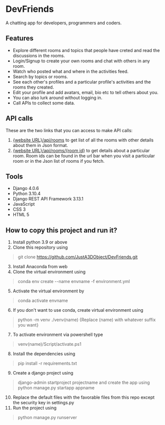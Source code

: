 # DevFriends

A chatting app for developers, programmers and coders.

## Features

- Explore different rooms and topics that people have creted and read the discussions in the rooms.
- Login/Signup to create your own rooms and chat with others in any room.
- Watch who posted what and where in the activities feed.
- Search by topics or rooms.
- See each other's profiles and a particular profile's activities and the rooms they created.
- Edit your profile and add avatars, email, bio etc to tell others about you.
- You can also lurk around without logging in.
- Call APIs to collect some data.

## API calls

These are the two links that you can access to make API calls:

1. [{website URL}/api/rooms](https://devfr1ends.pythonanywhere.com/api/rooms/) to get list of all the rooms with other details about them in Json format.
2. [{website URL}/api/rooms/{room id}](https://devfr1ends.pythonanywhere.com/api/rooms/1/) to get details about a particular room. Room ids can be found in the url bar when you visit a particular room or in the Json list of rooms if you fetch.

## Tools

- Django 4.0.6
- Python 3.10.4
- Django REST API Framework 3.13.1
- JavaScript
- CSS 3
- HTML 5

## How to copy this project and run it?

1. Install python 3.9 or above
2. Clone this repository using 
>git clone https://github.com/JustA3DObject/DevFriends.git
3. Install Anaconda from web
4. Clone the virtual environment using 
>conda env create --name envname -f environment.yml
5. Activate the virtual environment by 
>conda activate envname
6. If you don't want to use conda, create virtual environment using
>python -m venv ./venv(name) 
{Replace (name) with whatever suffix you want}
7. To activate environment via powershell type
>venv(name)/Script/activate.ps1
8. Install the dependencies using
>pip install -r requirements.txt
9. Create a django project using
>django-admin startproject projectname
and create the app using
>python manage.py startapp appname
10. Replace the default files with the favorable files from this repo except the security key in settings.py
11. Run the project using
>python manage.py runserver
